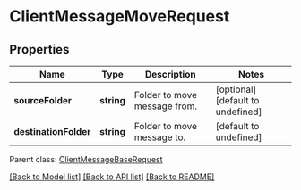 # ClientMessageMoveRequest

## Properties
Name | Type | Description | Notes
------------ | ------------- | ------------- | -------------
**sourceFolder** | **string** | Folder to move message from.              | [optional] [default to undefined]
**destinationFolder** | **string** | Folder to move message to.              | [default to undefined]

 Parent class: [ClientMessageBaseRequest](ClientMessageBaseRequest.md)

[[Back to Model list]](README.md#documentation-for-models) [[Back to API list]](README.md#documentation-for-api-endpoints) [[Back to README]](README.md)
